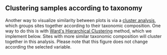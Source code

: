 ## Clustering samples according to taxonomy

Another way to visualize similarity between plots is via a [cluster analysis](https://www.statmethods.net/advstats/cluster.html), which groups sites together according to their taxonomic composition. One way to do this is with [Ward's Hierarchical Clustering](https://en.wikipedia.org/wiki/Ward%27s_method) method, which we implement below. Sites with more similar taxonomic composition will cluster together in this analysis. Please note that this figure does not change according the selected variable. 
